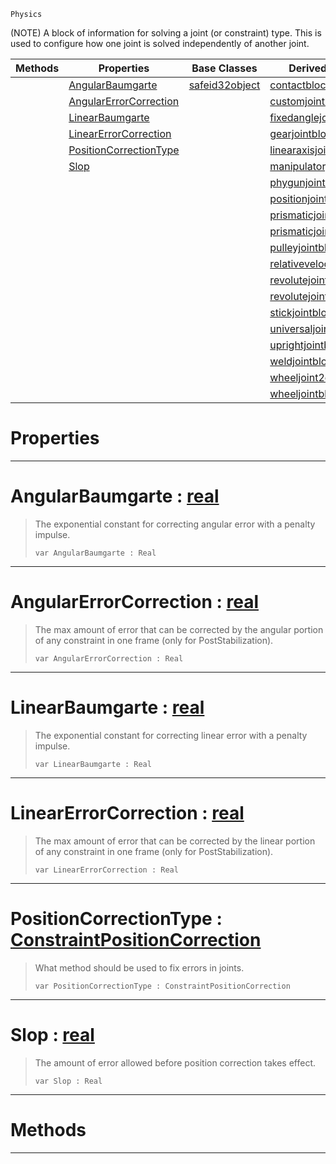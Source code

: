  `Physics`

(NOTE) A block of information for solving a joint (or constraint) type. This is used to configure how one joint is solved independently of another joint.

|Methods|Properties|Base Classes|Derived Classes|
|---|---|---|---|
| |[ AngularBaumgarte](https://github.com/ZilchEngine/ZilchDocs/blob/master/code_reference/class_reference/constraintconfigblock.md#angularbaumgarte-zilch-en)|[safeid32object](https://github.com/ZilchEngine/ZilchDocs/blob/master/code_reference/class_reference/safeid32object.md)|[contactblock](https://github.com/ZilchEngine/ZilchDocs/blob/master/code_reference/class_reference/contactblock.md)|
| |[ AngularErrorCorrection](https://github.com/ZilchEngine/ZilchDocs/blob/master/code_reference/class_reference/constraintconfigblock.md#angularerrorcorrection-z)| |[customjointblock](https://github.com/ZilchEngine/ZilchDocs/blob/master/code_reference/class_reference/customjointblock.md)|
| |[ LinearBaumgarte](https://github.com/ZilchEngine/ZilchDocs/blob/master/code_reference/class_reference/constraintconfigblock.md#linearbaumgarte-zilch-eng)| |[fixedanglejointblock](https://github.com/ZilchEngine/ZilchDocs/blob/master/code_reference/class_reference/fixedanglejointblock.md)|
| |[ LinearErrorCorrection](https://github.com/ZilchEngine/ZilchDocs/blob/master/code_reference/class_reference/constraintconfigblock.md#linearerrorcorrection-ze)| |[gearjointblock](https://github.com/ZilchEngine/ZilchDocs/blob/master/code_reference/class_reference/gearjointblock.md)|
| |[ PositionCorrectionType](https://github.com/ZilchEngine/ZilchDocs/blob/master/code_reference/class_reference/constraintconfigblock.md#positioncorrectiontype-z)| |[linearaxisjointblock](https://github.com/ZilchEngine/ZilchDocs/blob/master/code_reference/class_reference/linearaxisjointblock.md)|
| |[ Slop](https://github.com/ZilchEngine/ZilchDocs/blob/master/code_reference/class_reference/constraintconfigblock.md#slop-zilch-engine-documen)| |[manipulatorjointblock](https://github.com/ZilchEngine/ZilchDocs/blob/master/code_reference/class_reference/manipulatorjointblock.md)|
| | | |[phygunjointblock](https://github.com/ZilchEngine/ZilchDocs/blob/master/code_reference/class_reference/phygunjointblock.md)|
| | | |[positionjointblock](https://github.com/ZilchEngine/ZilchDocs/blob/master/code_reference/class_reference/positionjointblock.md)|
| | | |[prismaticjoint2dblock](https://github.com/ZilchEngine/ZilchDocs/blob/master/code_reference/class_reference/prismaticjoint2dblock.md)|
| | | |[prismaticjointblock](https://github.com/ZilchEngine/ZilchDocs/blob/master/code_reference/class_reference/prismaticjointblock.md)|
| | | |[pulleyjointblock](https://github.com/ZilchEngine/ZilchDocs/blob/master/code_reference/class_reference/pulleyjointblock.md)|
| | | |[relativevelocityjointblock](https://github.com/ZilchEngine/ZilchDocs/blob/master/code_reference/class_reference/relativevelocityjointblock.md)|
| | | |[revolutejoint2dblock](https://github.com/ZilchEngine/ZilchDocs/blob/master/code_reference/class_reference/revolutejoint2dblock.md)|
| | | |[revolutejointblock](https://github.com/ZilchEngine/ZilchDocs/blob/master/code_reference/class_reference/revolutejointblock.md)|
| | | |[stickjointblock](https://github.com/ZilchEngine/ZilchDocs/blob/master/code_reference/class_reference/stickjointblock.md)|
| | | |[universaljointblock](https://github.com/ZilchEngine/ZilchDocs/blob/master/code_reference/class_reference/universaljointblock.md)|
| | | |[uprightjointblock](https://github.com/ZilchEngine/ZilchDocs/blob/master/code_reference/class_reference/uprightjointblock.md)|
| | | |[weldjointblock](https://github.com/ZilchEngine/ZilchDocs/blob/master/code_reference/class_reference/weldjointblock.md)|
| | | |[wheeljoint2dblock](https://github.com/ZilchEngine/ZilchDocs/blob/master/code_reference/class_reference/wheeljoint2dblock.md)|
| | | |[wheeljointblock](https://github.com/ZilchEngine/ZilchDocs/blob/master/code_reference/class_reference/wheeljointblock.md)|


 #  Properties


---  
 #  AngularBaumgarte : [real](https://github.com/ZilchEngine/ZilchDocs/blob/master/code_reference/nada_base_types/real.md)

> The exponential constant for correcting angular error with a penalty impulse.
> ``` lang=cpp, name=Nada
> var AngularBaumgarte : Real


---  
 #  AngularErrorCorrection : [real](https://github.com/ZilchEngine/ZilchDocs/blob/master/code_reference/nada_base_types/real.md)

> The max amount of error that can be corrected by the angular portion of any constraint in one frame (only for PostStabilization).
> ``` lang=cpp, name=Nada
> var AngularErrorCorrection : Real


---  
 #  LinearBaumgarte : [real](https://github.com/ZilchEngine/ZilchDocs/blob/master/code_reference/nada_base_types/real.md)

> The exponential constant for correcting linear error with a penalty impulse.
> ``` lang=cpp, name=Nada
> var LinearBaumgarte : Real


---  
 #  LinearErrorCorrection : [real](https://github.com/ZilchEngine/ZilchDocs/blob/master/code_reference/nada_base_types/real.md)

> The max amount of error that can be corrected by the linear portion of any constraint in one frame (only for PostStabilization).
> ``` lang=cpp, name=Nada
> var LinearErrorCorrection : Real


---  
 #  PositionCorrectionType : [ConstraintPositionCorrection](https://github.com/ZilchEngine/ZilchDocs/blob/master/code_reference/enum_reference.md#constraintpositioncorrection)

> What method should be used to fix errors in joints.
> ``` lang=cpp, name=Nada
> var PositionCorrectionType : ConstraintPositionCorrection


---  
 #  Slop : [real](https://github.com/ZilchEngine/ZilchDocs/blob/master/code_reference/nada_base_types/real.md)

> The amount of error allowed before position correction takes effect.
> ``` lang=cpp, name=Nada
> var Slop : Real


---  
 #  Methods


---  
 

 